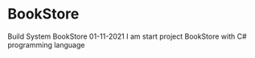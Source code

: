 # BookStore
Build System BookStore
01-11-2021 I am start project BookStore with C# programming language
